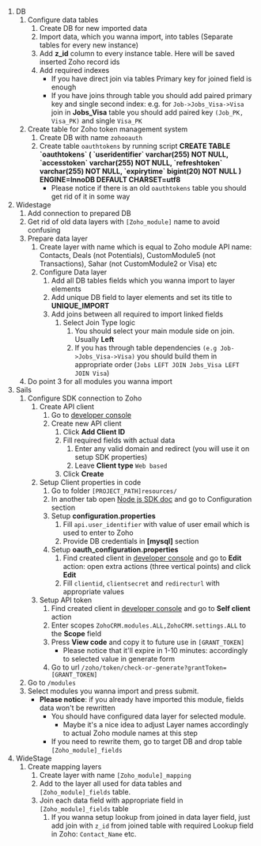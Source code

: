 1. DB
    1. Configure data tables
        1. Create DB for new imported data
        2. Import data, which you wanna import, into tables (Separate tables for every new instance)
        3. Add **z_id** column to every instance table. Here will be saved inserted Zoho record ids
        4. Add required indexes
            - If you have direct join via tables Primary key for joined field is enough
            - If you have joins through table you should add paired primary key and single second index: e.g. for
             `Job->Jobs_Visa->Visa` join in **Jobs_Visa**  table you should add paired key `(Job_PK, Visa_PK)` and single `Visa_PK`
    2. Create table for Zoho token management system
        1. Create DB with name `zohooauth`
        2. Create table `oauthtokens` by running script
        **CREATE TABLE \`oauthtokens\` ( \`useridentifier\` varchar(255) NOT NULL, \`accesstoken\` varchar(255) NOT NULL,
         \`refreshtoken\` varchar(255) NOT NULL, \`expirytime\` bigint(20) NOT NULL ) ENGINE=InnoDB DEFAULT CHARSET=utf8**
            - Please notice if there is an old `oauthtokens` table you should get rid of it in some way
2. Widestage
    1. Add connection to prepared DB
    2. Get rid of old data layers with `[Zoho_module]` name to avoid confusing
    3. Prepare data layer
        1. Create layer with name which is equal to Zoho module API name: Contacts, Deals (not Potentials),
         CustomModule5 (not Transactions), Sahar (not CustomModule2 or Visa) etc
        2. Configure Data layer
            1. Add all DB tables fields which you wanna import to layer elements
            2. Add unique DB field to layer elements and set its title to **UNIQUE_IMPORT**
            3. Add joins between all required to import linked fields
                1. Select Join Type logic
                    1. You should select your main module side on join. Usually **Left**
                    2. If you has through table dependencies `(e.g Job->Jobs_Visa->Visa)`
                     you should build them in appropriate order (`Jobs LEFT JOIN Jobs_Visa LEFT JOIN Visa`)
    4. Do point 3 for all modules you wanna import
3. Sails
    1. Configure SDK connection to Zoho
        1. Create API client
            1. Go to [developer console]
            2. Create new API client
                1. Click **Add Client ID**
                2. Fill required fields with actual data
                    1. Enter any valid domain and redirect (you will use it on setup SDK properties)
                    2. Leave **Client type** `Web based` 
                3. Click **Create**
        2. Setup Client properties in code
            1. Go to folder `[PROJECT_PATH]resources/`
            2. In another tab open [Node js SDK doc] and go to Configuration section
            3. Setup **configuration.properties**
                1. Fill `api.user_identifier` with value of user email which is used to enter to Zoho
                2. Provide DB credentials in **[mysql]** section
            3. Setup **oauth_configuration.properties**
                1. Find created client in [developer console] and go to **Edit** action:
                 open extra actions (three vertical points) and click **Edit**
                2. Fill `clientid`, `clientsecret` and `redirecturl` with appropriate values
        3. Setup API token
            1. Find created client in [developer console] and go to **Self client** action
            2. Enter scopes `ZohoCRM.modules.ALL,ZohoCRM.settings.ALL` to the **Scope** field
            3. Press **View code** and copy it to future use in `[GRANT_TOKEN]`
                - Please notice that it'll expire in 1-10 minutes: accordingly to selected value in generate form
            4. Go to url `/zoho/token/check-or-generate?grantToken=[GRANT_TOKEN]`
    2. Go to `/modules`
    3. Select modules you wanna import and press submit.
        - **Please notice**: if you already have imported this module, fields data won't be rewritten
            - You should have configured data layer for selected module.
                - Maybe it's a nice idea to adjust Layer names accordingly to actual Zoho module names at this step
            - If you need to rewrite them, go to target DB and drop table `[Zoho_module]_fields`
4. WideStage
    1. Create mapping layers
        1. Create layer with name `[Zoho_module]_mapping`
        2. Add to the layer all used for data tables and `[Zoho_module]_fields` table.
        3. Join each data field with appropriate field in `[Zoho_module]_fields` table
            1. If you wanna setup lookup from joined in data layer field, just add join with `z_id`
             from joined table with required Lookup field in Zoho: `Contact_Name` etc.


[developer console]: https://accounts.zoho.com/developerconsole
[Node js SDK doc]: https://www.zoho.com/crm/help/developer/server-side-sdks/node-js.html
